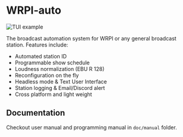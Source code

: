 # WRPI-auto

![TUI example](https://i.imgur.com/Ed6osFC.png)

The broadcast automation system for WRPI or any general broadcast station. Features include:

- Automated station ID
- Programmable show schedule
- Loudness normalization (EBU R 128)
- Reconfiguration on the fly
- Headless mode & Text User Interface
- Station logging & Email/Discord alert
- Cross platform and light weight

## Documentation

Checkout user manual and programming manual in `doc/manual` folder.

